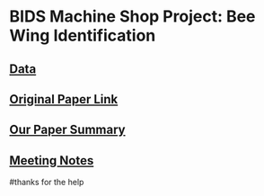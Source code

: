 BIDS Machine Shop Project: Bee Wing Identification
===============================================

## [Data](https://www.dropbox.com/sh/r04kyryo6ljs6x0/AAAhAU4XKVJzuRyrroYLVdnua?dl=0)
## [Original Paper Link](http://idbee.ece.wisc.edu/)
## [Our Paper Summary](https://docs.google.com/document/d/147drKypqtn8vGRqhmekS3VL98DxLQXJiWPVk3d1fN5M/edit)
## [Meeting Notes](https://docs.google.com/document/d/1sViENdymPP2z1IwpESF0ghTaODE40ioFcld_Jgwn2K4/edit#)

#thanks for the help

